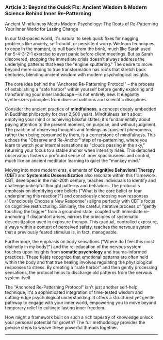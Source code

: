 ### Article 2: Beyond the Quick Fix: Ancient Wisdom & Modern Science Behind Inner Re-Patterning
Ancient Mindfulness Meets Modern Psychology: The Roots of Re-Patterning Your Inner World for Lasting Change



In our fast-paced world, it's natural to seek quick fixes for nagging problems like anxiety, self-doubt, or persistent worry. We learn techniques to cope in the moment, to pull back from the brink, much like Sarah used her 5-4-3-2-1 exercise to avert panic before client meetings. But as Sarah discovered, stopping the immediate crisis doesn't always address the underlying patterns that keep the "engine sputtering." The desire to move beyond mere coping to true transformation has roots that stretch back centuries, blending ancient wisdom with modern psychological insights.

The core idea behind the "Anchored Re-Patterning Protocol" – the process of establishing a "safe harbor" within yourself before gently exploring and transforming your inner landscape – is not entirely new. It elegantly synthesizes principles from diverse traditions and scientific disciplines.

Consider the ancient practice of **mindfulness**, a concept deeply embedded in Buddhist philosophy for over 2,500 years. Mindfulness isn't about emptying your mind or achieving blissful states; it's fundamentally about paying attention to the present moment, on purpose, and without judgment. The practice of observing thoughts and feelings as transient phenomena, rather than being consumed by them, is a cornerstone of mindfulness. This echoes the "Observe and Re-Anchor" step of re-patterning, where you learn to watch your internal sensations as "clouds passing in the sky," returning your focus to a stable anchor when intensity rises. This detached observation fosters a profound sense of inner spaciousness and control, much like an ancient meditator learning to quiet the "monkey mind."

Moving into more modern eras, elements of **Cognitive Behavioral Therapy (CBT)** and **Systematic Desensitization** also resonate within this framework. CBT, developed in the mid-20th century, teaches individuals to identify and challenge unhelpful thought patterns and behaviors. The protocol's emphasis on identifying core beliefs ("What is the core belief or fear underpinning this reaction?") and consciously choosing new responses ("Consciously Choose a New Response") aligns perfectly with CBT's focus on cognitive restructuring. Similarly, the careful, iterative process of "gently touching the trigger" from a grounded state, coupled with immediate re-anchoring if discomfort arises, mirrors the principles of systematic desensitization used in exposure therapy. This gradual, controlled exposure, always within a context of perceived safety, teaches the nervous system that a previously feared stimulus is, in fact, manageable.

Furthermore, the emphasis on body sensations ("Where do I feel this most distinctly in my body?") and the re-education of the nervous system touches upon insights from **somatic psychology** and trauma-informed practices. These fields recognize that emotional patterns are often held within the body and that true healing involves regulating the physiological responses to stress. By creating a "safe harbor" and then gently processing sensations, the protocol helps to discharge old patterns from the nervous system itself.

The "Anchored Re-Patterning Protocol" isn't just another self-help technique; it's a sophisticated integration of time-tested wisdom and cutting-edge psychological understanding. It offers a structured yet gentle pathway to engage with your inner world, empowering you to move beyond temporary relief to cultivate lasting inner freedom.

How might a framework built on such a rich tapestry of knowledge unlock your personal potential for growth? The full methodology provides the precise steps to weave these powerful threads together.

---